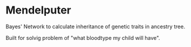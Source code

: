 # Mendelputer

Bayes' Network to calculate inheritance of genetic traits in ancestry tree.

Built for solvig problem of "what bloodtype my child will have".
